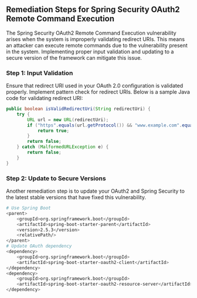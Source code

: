 

## Remediation Steps for Spring Security OAuth2 Remote Command Execution

The Spring Security OAuth2 Remote Command Execution vulnerability arises when the system is improperly validating redirect URIs. This means an attacker can execute remote commands due to the vulnerability present in the system. Implementing proper input validation and updating to a secure version of the framework can mitigate this issue.

### Step 1: Input Validation

Ensure that redirect URI used in your OAuth 2.0 configuration is validated properly. Implement pattern check for redirect URIs. Below is a sample Java code for validating redirect URI:

```java
public boolean isValidRedirectUri(String redirectUri) {
    try {
        URL url = new URL(redirectUri);
        if ("https".equals(url.getProtocol()) && "www.example.com".equals(url.getHost())) {
            return true;
        }
        return false;
    } catch (MalformedURLException e) {
        return false;
    }
}
```

### Step 2: Update to Secure Versions

Another remediation step is to update your OAuth2 and Spring Security to the latest stable versions that have fixed this vulnerability. 

```bash
# Use Spring Boot
<parent>
    <groupId>org.springframework.boot</groupId>
    <artifactId>spring-boot-starter-parent</artifactId>
    <version>2.5.3</version>
    <relativePath/>
</parent>
# Update OAuth dependency
<dependency>
    <groupId>org.springframework.boot</groupId>
    <artifactId>spring-boot-starter-oauth2-client</artifactId>
</dependency>
<dependency>
    <groupId>org.springframework.boot</groupId>
    <artifactId>spring-boot-starter-oauth2-resource-server</artifactId>
</dependency>
```